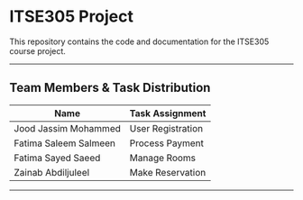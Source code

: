 # ITSE305 Project

This repository contains the code and documentation for the ITSE305 course project.

---

## Team Members & Task Distribution

| Name                   | Task Assignment                        |
|------------------------|----------------------------------------|
| Jood Jassim Mohammed   | User Registration                      |
| Fatima Saleem Salmeen  | Process Payment                        |
| Fatima Sayed Saeed     | Manage Rooms                           |
| Zainab Abdiljuleel     | Make Reservation                       |

---
